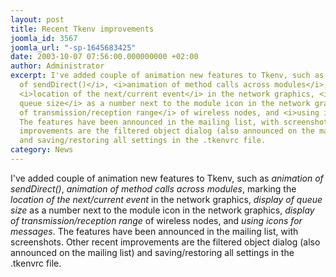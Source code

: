 ```yaml
---
layout: post
title: Recent Tkenv improvements
joomla_id: 3567
joomla_url: "-sp-1645683425"
date: 2003-10-07 07:56:00.000000000 +02:00
author: Administrator
excerpt: I've added couple of animation new features to Tkenv, such as <i>animation
  of sendDirect()</i>, <i>animation of method calls across modules</i>, marking the
  <i>location of the next/current event</i> in the network graphics, <i>display of
  queue size</i> as a number next to the module icon in the network graphics, <i>display
  of transmission/reception range</i> of wireless nodes, and <i>using icons for messages</i>.
  The features have been announced in the mailing list, with screenshots. Other recent
  improvements are the filtered object dialog (also announced on the mailing list)
  and saving/restoring all settings in the .tkenvrc file.
category: News
---
```

I've added couple of animation new features to Tkenv, such as <i>animation of sendDirect()</i>, <i>animation of method calls across modules</i>, marking the <i>location of the next/current event</i> in the network graphics, <i>display of queue size</i> as a number next to the module icon in the network graphics, <i>display of transmission/reception range</i> of wireless nodes, and <i>using icons for messages</i>. The features have been announced in the mailing list, with screenshots. Other recent improvements are the filtered object dialog (also announced on the mailing list) and saving/restoring all settings in the .tkenvrc file.
